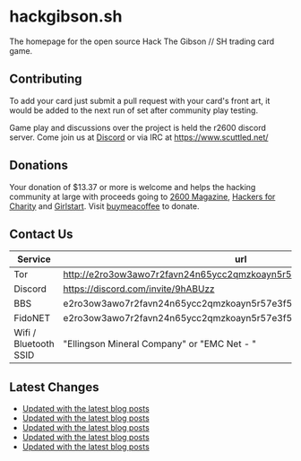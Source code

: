 # hackgibson.sh
The homepage for the open source Hack The Gibson // SH trading card game.


## Contributing

To add your card just submit a pull request with your card's front art, it would be added to the next run of set after community play testing.

Game play and discussions over the project is held the r2600 discord server. Come join us at [Discord](https://discord.com/invite/9hABUzz) or via IRC at https://www.scuttled.net/


## Donations

Your donation of $13.37 or more is welcome and helps the hacking community at large with proceeds going to [2600 Magazine](https://2600.com/), [Hackers for Charity](https://hackersforcharity.org) and [Girlstart](https://girlstart.org).  Visit [buymeacoffee](https://www.buymeacoffee.com/hackgibson.sh) to donate.


## Contact Us

Service | url
-|-
Tor | http://e2ro3ow3awo7r2favn24n65ycc2qmzkoayn5r57e3f56nvjwdcgg32ad.onion
Discord | https://discord.com/invite/9hABUzz
BBS | e2ro3ow3awo7r2favn24n65ycc2qmzkoayn5r57e3f56nvjwdcgg32ad.onion:23
FidoNET | e2ro3ow3awo7r2favn24n65ycc2qmzkoayn5r57e3f56nvjwdcgg32ad.onion:24554
Wifi / Bluetooth SSID | "Ellingson Mineral Company" or "EMC Net - <fidonet address>"

## Latest Changes
<!-- BLOG-POST-LIST:START -->
- [Updated with the latest blog posts](https://github.com/DFW2600/hackgibson.sh/commit/0a8c4ec6c86b20d9434a7abfd71701c9d14ec571)
- [Updated with the latest blog posts](https://github.com/DFW2600/hackgibson.sh/commit/0b258f57038b32d0635b11985ec95fbb392b6b9a)
- [Updated with the latest blog posts](https://github.com/DFW2600/hackgibson.sh/commit/7bafc6165c99cddc2cefd8129e7342ff6f59b222)
- [Updated with the latest blog posts](https://github.com/DFW2600/hackgibson.sh/commit/98aff379449b87477679b6c0541d3f035fd35655)
- [Updated with the latest blog posts](https://github.com/DFW2600/hackgibson.sh/commit/e57eedf4bd57ab298ac9663094f64b3ec370b1c0)
<!-- BLOG-POST-LIST:END -->

